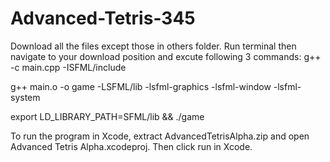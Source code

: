 # Advanced-Tetris-345
Download all the files except those in others folder.
Run terminal then navigate to your download position and excute following 3 commands:
g++ -c main.cpp -ISFML/include


g++ main.o -o game -LSFML/lib -lsfml-graphics -lsfml-window -lsfml-system


export LD_LIBRARY_PATH=SFML/lib && ./game

To run the program in Xcode, extract AdvancedTetrisAlpha.zip and open Advanced Tetris Alpha.xcodeproj. Then click run in Xcode.

